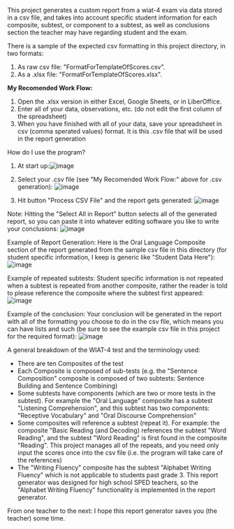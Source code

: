 This project generates a custom report from a wiat-4 exam via data stored in a csv file, and takes into account specific student information for each composite, subtest, or component to a subtest, as well as conclusions section the teacher may have regarding student and the exam.

There is a sample of the expected csv formatting in this project directory, in two formats:
1. As raw csv file: "FormatForTemplateOfScores.csv".
2. As a .xlsx file: "FormatForTemplateOfScores.xlsx".
   
**My Recomended Work Flow:**
1.  Open the .xlsx version in either Excel, Google Sheets, or in LiberOffice.
2.   Enter all of your data, observations, etc. (do not edit the first column of the spreadsheet)
3.   When you have finished with all of your data, save your spreadsheet in csv (comma sperated values) format.  It is this .csv file that will be used in the report generation



How do I use the program?
1. At start up:![image](https://github.com/harleigh/react-wiat4CustomReportGenerator/assets/4912070/c3584d9b-89f6-497f-8f5b-76c9aab3ba05)

2. Select your .csv file (see "My Recomended Work Flow:" above for .csv generation): ![image](https://github.com/harleigh/react-wiat4CustomReportGenerator/assets/4912070/c635597f-dfb8-44e8-859e-ef07908b0b16)

3. Hit button "Process CSV File" and the report gets generated: ![image](https://github.com/harleigh/react-wiat4CustomReportGenerator/assets/4912070/549b3876-fa21-420a-82d9-8eec68001f3c)

Note: Hitting the "Select All in Report" button selects all of the generated report, so you can paste it into whatever editing software you like to write your conclusions:
![image](https://github.com/harleigh/react-wiat4CustomReportGenerator/assets/4912070/549cfba4-530e-4dcd-9f55-22ed1ff9c252)

Example of Report Generation: Here is the Oral Language Composite section of the report generated from the sample csv file in this directory (for student specific information, I keep is generic like "Student Data Here"):
![image](https://github.com/harleigh/react-wiat4CustomReportGenerator/assets/4912070/7912b5ba-3da3-4dc3-b8db-dc93723d9171)

Example of repeated subtests: Student specific information is not repeated when a subtest is repeated from another composite, rather the reader is told to please reference the composite where the subtest first appeared:![image](https://github.com/harleigh/react-wiat4CustomReportGenerator/assets/4912070/569b52d7-fb61-4faf-9c1c-366dbffe3a3c)

Example of the conclusion: Your conclusion will be generated in the report with all of the formatting you choose to do in the csv file, which means you can have lists and such (be sure to see the example csv file in this project for the required format): ![image](https://github.com/harleigh/react-wiat4CustomReportGenerator/assets/4912070/ac7c91b5-8acd-4d22-929e-95072a0cd663)


A general breakdown of the WIAT-4 test and the terminology used:
* There are ten Composites of the test
* Each Composite is composed of sub-tests (e.g. the "Sentence Composition" composite is composed of two subtests: Sentence Building and Sentence Combining)
* Some subtests have components (which are two or more tests in the subtest). For example the "Oral Language" composite has a subtest "Listening Comprehension", and this subtest has two components: "Receptive Vocabulary" and "Oral Discourse Comprehension"
* Some composites will reference a subtest (repeat it). For example: the composite "Basic Reading (and Decoding) references the subtest "Word Reading", and the subtest "Word Reading" is first found in  the composite "Reading". This project manages all of the repeats, and you need only input the scores once into the csv file (i.e. the program will take care of the references)
* The "Writing Fluency" composite has the subtest "Alphabet Writing Fluency" which is not applicable to students past grade 3. This report generator was designed for high school SPED teachers, so the  "Alphabet Writing Fluency" functionality is implemented in the report generator.

From one teacher to the next: I hope this report generator saves you (the teacher) some time.


